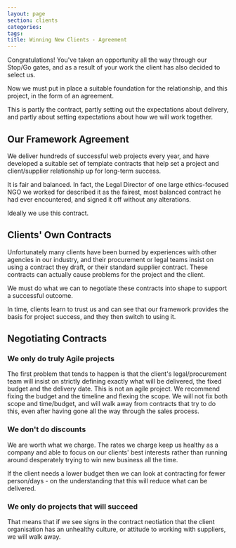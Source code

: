 ```yaml
---
layout: page
section: clients
categories:
tags:
title: Winning New Clients - Agreement
---
```


Congratulations! You've taken an opportunity all the way through our Stop/Go gates, and as a result of your work the client has also decided to select us.

Now we must put in place a suitable foundation for the relationship, and this project, in the form of an agreement.

This is partly the contract, partly setting out the expectations about delivery, and partly about setting expectations about how we will work together.

## Our Framework Agreement
We deliver hundreds of successful web projects every year, and have developed a suitable set of template contracts that help set a project and client/supplier relationship up for long-term success.

It is fair and balanced. In fact, the Legal Director of one large ethics-focused NGO we worked for described it as the fairest, most balanced contract he had ever encountered, and signed it off without any alterations.

Ideally we use this contract.


## Clients' Own Contracts
Unfortunately many clients have been burned by experiences with other agencies in our industry, and their procurement or legal teams insist on using a contract they draft, or their standard supplier contract. These contracts can actually cause problems for the project and the client.

We must do what we can to negotiate these contracts into shape to support a successful outcome.

In time, clients learn to trust us and can see that our framework provides the basis for project success, and they then switch to using it.


## Negotiating Contracts

### We only do truly Agile projects
The first problem that tends to happen is that the client's legal/procurement team will insist on strictly defining exactly what will be delivered, the fixed budget and the delivery date. This is not an agile project. We recommend fixing the budget and the timeline and flexing the scope. We will not fix both scope and time/budget, and will walk away from contracts that try to do this, even after having gone all the way through the sales process.

### We don't do discounts
We are worth what we charge. The rates we charge keep us healthy as a company and able to focus on our clients' best interests rather than running around desperately trying to win new business all the time.

If the client needs a lower budget then we can look at contracting for fewer person/days - on the understanding that this will reduce what can be delivered.

### We only do projects that will succeed
That means that if we see signs in the contract neotiation that the client organisation has an unhealthy culture, or attitude to working with suppliers, we will walk away.